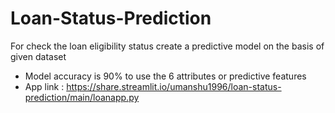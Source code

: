 # Loan-Status-Prediction
For check the loan eligibility status create a predictive model on the basis of given dataset 
* Model accuracy is 90% to use the 6 attributes or predictive features
* App link : https://share.streamlit.io/umanshu1996/loan-status-prediction/main/loanapp.py
